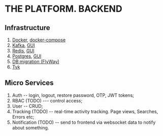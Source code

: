 # THE PLATFORM. BACKEND

## Infrastructure

1. [Docker](https://www.docker.com/), [docker-compose](https://docs.docker.com/compose/)
2. [Kafka](https://kafka.apache.org/), [GUI](https://www.kafkatool.com/)
3. [Redis](https://redis.io/), [GUI](https://redisdesktop.com/)
4. [Postgres](https://www.postgresql.org/), [GUI](https://dbeaver.io/)
5. [DB migration (FlyWay)](https://flywaydb.org/)
6. [Tyk](https://tyk.io/)

## Micro Services

1. Auth
-- login, logout, restore password, OTP, JWT tokens;
2. RBAC (TODO)
--- control access;
3. User
-- CRUD;
4. Tracking (TODO)
-- real-time activity tracking. Page views, Searches, Errors etc;
5. Notification (TODO)
-- send to frontend via websocket data to notify about something.
